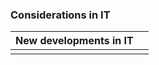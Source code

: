 ### Considerations in IT

| New developments in IT |     |
| ---------------------- | --- |
|                        |     |
